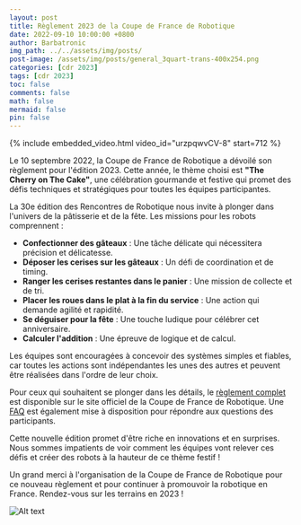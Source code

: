 ```yaml
---
layout: post
title: Règlement 2023 de la Coupe de France de Robotique
date: 2022-09-10 10:00:00 +0800
author: Barbatronic
img_path: ../../assets/img/posts/
post-image: /assets/img/posts/general_3quart-trans-400x254.png
categories: [cdr 2023]
tags: [cdr 2023]
toc: false
comments: false
math: false
mermaid: false
pin: false
---
```


{% include embedded_video.html video_id="urzpqwvCV-8" start=712 %}

Le 10 septembre 2022, la Coupe de France de Robotique a dévoilé son règlement pour l'édition 2023. Cette année, le thème choisi est **"The Cherry on The Cake"**, une célébration gourmande et festive qui promet des défis techniques et stratégiques pour toutes les équipes participantes.

La 30e édition des Rencontres de Robotique nous invite à plonger dans l'univers de la pâtisserie et de la fête. Les missions pour les robots comprennent :
- **Confectionner des gâteaux** : Une tâche délicate qui nécessitera précision et délicatesse.
- **Déposer les cerises sur les gâteaux** : Un défi de coordination et de timing.
- **Ranger les cerises restantes dans le panier** : Une mission de collecte et de tri.
- **Placer les roues dans le plat à la fin du service** : Une action qui demande agilité et rapidité.
- **Se déguiser pour la fête** : Une touche ludique pour célébrer cet anniversaire.
- **Calculer l'addition** : Une épreuve de logique et de calcul.

Les équipes sont encouragées à concevoir des systèmes simples et fiables, car toutes les actions sont indépendantes les unes des autres et peuvent être réalisées dans l'ordre de leur choix.

Pour ceux qui souhaitent se plonger dans les détails, le [règlement complet](https://www.coupederobotique.fr/wp-content/uploads/Eurobot2023_Rules_FR_FINALE.pdf) est disponible sur le site officiel de la Coupe de France de Robotique. Une [FAQ](https://www.coupederobotique.fr/edition-2023/le-concours/reglement-2023/) est également mise à disposition pour répondre aux questions des participants.

Cette nouvelle édition promet d'être riche en innovations et en surprises. Nous sommes impatients de voir comment les équipes vont relever ces défis et créer des robots à la hauteur de ce thème festif !

Un grand merci à l'organisation de la Coupe de France de Robotique pour ce nouveau règlement et pour continuer à promouvoir la robotique en France. Rendez-vous sur les terrains en 2023 !

![Alt text](general_3quart-trans-400x254.png)